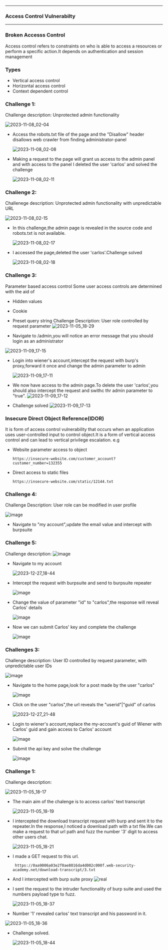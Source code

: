 * * *
 ### Access Control Vulnerabilty
* *  *
### Broken Accesss Control
 Access control refers to constraints on who is able to access a resources or perform a specific action.It depends on authentication and session management
### Types
- Vertical access control
- Horizontal access control
- Context dependent control

### Challenge 1:
 Challenge description: Unprotected admin functionality
 
 ![2023-11-08_02-04](https://github.com/SENSEIXENUS2/SENSEIXENUS2.github.io/assets/98669513/0d23173d-b9b9-4cbd-b15c-c506093e1548) 

- Access the robots.txt file of the page and the "Disallow" header disallows web crawler from finding administrator-panel
  
  ![2023-11-08_02-08](https://github.com/SENSEIXENUS2/SENSEIXENUS2.github.io/assets/98669513/86233fe6-8a2c-47fd-b8d9-27b3174ce3f9)

- Making a request to the page will grant us access to the admin panel and with access to the panel I deleted the user 'carlos' and solved the challenge
  
  ![2023-11-08_02-11](https://github.com/SENSEIXENUS2/SENSEIXENUS2.github.io/assets/98669513/15dc1610-b752-4fec-9275-7762b8523ae4)

 ### Challenge 2:
 Challenege description: Unprotected admin functionality with unpredictable URL

   ![2023-11-08_02-15](https://github.com/SENSEIXENUS2/SENSEIXENUS2.github.io/assets/98669513/a4046b26-d94a-4759-a035-57cf8f41c1fd)

- In this challenge,the admin page is revealed in the source code and robots.txt is not available.

  ![2023-11-08_02-17](https://github.com/SENSEIXENUS2/SENSEIXENUS2.github.io/assets/98669513/44a3f966-5a19-4748-9d09-f9102a684509)

- I accessed the page,deleted the user 'carlos'.Challenge solved

   ![2023-11-08_02-18](https://github.com/SENSEIXENUS2/SENSEIXENUS2.github.io/assets/98669513/643274f6-116f-4cb5-9c93-34c6d5c8d34f)

### Challenge 3:
  Parameter based access control
  Some user access controls are determined with the aid of
- Hidden values
- Cookie
- Preset query string
  Challenge Description: User role controlled by request parameter
   ![2023-11-05_18-29](https://github.com/SENSEIXENUS2/SENSEIXENUS2.github.io/assets/98669513/45b0695b-d4b0-4707-953f-2a30fa6140bf)

- Navigate to  /admin,you will notice an error message that you should login as an administrator

 ![2023-11-09_17-15](https://github.com/SENSEIXENUS2/SENSEIXENUS2.github.io/assets/98669513/097ed22e-2669-435b-a79c-ccbb5a7940ab)

- Login into wiener's account,intercept the request with burp's proxy,forward it once and change the admin parameter to admin
  
  ![2023-11-09_17-11](https://github.com/SENSEIXENUS2/SENSEIXENUS2.github.io/assets/98669513/458a5d27-12ec-401c-bd04-572d5b8046ba)

- We now have access to the admin page.To delete the user 'carlos',you should also intercept the request and swithc thr admin parameter to "true".
  ![2023-11-09_17-12](https://github.com/SENSEIXENUS2/SENSEIXENUS2.github.io/assets/98669513/2c561778-4e79-4b7a-bdcd-ac43aeb60b74)

- Challenge solved
  ![2023-11-09_17-13](https://github.com/SENSEIXENUS2/SENSEIXENUS2.github.io/assets/98669513/89a4821e-50c9-4ded-93d5-f6d5fbd51c15)

### Insecure Direct Object Reference(IDOR)
 It is form of access control vulnerability that occurs when an application uses user-controlled input to control object.It is a form of vertical access control and can lead to vertical privilege escalation.
e.g
- Website parameter access to object
  
      https://insecure-website.com/customer_account?customer_number=132355

- Direct access to static files

      https://insecure-website.com/static/12144.txt
### Challenge 4: 
 Challenge Description: User role can be modified in user profile

  ![image](https://github.com/SENSEIXENUS2/SENSEIXENUS2.github.io/assets/98669513/6053e0d0-c542-43e7-8b17-acfa0e573b9e)

- Navigate to "my account",update the email value and intercept with burpsuite

### Challenge 5:
   Challenge description:
   ![image](https://github.com/SENSEIXENUS2/SENSEIXENUS2.github.io/assets/98669513/9f0a261e-9d08-4ab6-8b9d-f148f95098e3)
   
- Navigate to my account

  ![2023-12-27_18-44](https://github.com/SENSEIXENUS2/SENSEIXENUS2.github.io/assets/98669513/bf906e43-af21-4065-8d5a-b04f98caa70c)

- Intercept the request with burpsuite and send to burpsuite repeater

  ![image](https://github.com/SENSEIXENUS2/SENSEIXENUS2.github.io/assets/98669513/1511ce0c-2d3d-4748-aada-d2ffef7b62da)

- Change the value of parameter "id" to "carlos",the response will reveal Carlos' details

   ![image](https://github.com/SENSEIXENUS2/SENSEIXENUS2.github.io/assets/98669513/463ad044-70df-4796-8cf2-006514bb4a21)

- Now we can submit Carlos' key and complete the challenge

  ![image](https://github.com/SENSEIXENUS2/SENSEIXENUS2.github.io/assets/98669513/61355f21-b081-4f2c-86fc-d2e185fa7cc0)

### Challenges 3:
  Challenge description: User ID controlled by request parameter, with unpredictable user IDs

  ![image](https://github.com/SENSEIXENUS2/SENSEIXENUS2.github.io/assets/98669513/7aefe6c6-33a2-48b9-a292-d609adeac114)

- Navigate to the home page,look for a post made by the user "carlos"

  ![image](https://github.com/SENSEIXENUS2/SENSEIXENUS2.github.io/assets/98669513/3097d76a-4fbe-43a4-ad38-56cf4554d8d3)

- Click on the user "carlos",the url reveals the "userid"|"guid" of carlos

   ![2023-12-27_21-48](https://github.com/SENSEIXENUS2/SENSEIXENUS2.github.io/assets/98669513/7bfdf473-c54f-4224-a6a7-dc1794c20285)

- Login to wiener's account,replace the my-account's guid of Wiener with Carlos' guid and gain access to Carlos' account

  ![image](https://github.com/SENSEIXENUS2/SENSEIXENUS2.github.io/assets/98669513/9a9ca01b-c0fe-4fdf-9208-b88dab980c3d)

- Submit the api key and solve the challenge

   ![image](https://github.com/SENSEIXENUS2/SENSEIXENUS2.github.io/assets/98669513/cba9b614-667f-4d24-9f7a-f0197a0e1fe1)

### Challenge 1:
  Challenge description:
  
![2023-11-05_18-17](https://github.com/SENSEIXENUS2/SENSEIXENUS2.github.io/assets/98669513/83a09ffa-fd91-4bd0-85b5-bafde2c14bba)

- The main aim of the chalenge is to access carlos' text transcript

  ![2023-11-05_18-19](https://github.com/SENSEIXENUS2/SENSEIXENUS2.github.io/assets/98669513/1174c8de-bcb2-49e5-a419-af7fdb400b9e)
    
- I intercepted the download transcript request with burp and sent it to the repeater.In the response,I noticed a download path with a txt file.We can make a request to that url path and fuzz the number '3' digit to access other users chat.

  ![2023-11-05_18-21](https://github.com/SENSEIXENUS2/SENSEIXENUS2.github.io/assets/98669513/5e838bb4-b2c2-411d-86c8-fe191739016a)

- I made a GET request to this url.

       https://0aa9006a03e2f0ae8016da4d002c000f.web-security-academy.net/download-transcript/3.txt
- And I intercepted with burp suite proxy
    ![real](https://github.com/SENSEIXENUS2/SENSEIXENUS2.github.io/assets/98669513/abe6e672-7db3-4174-a823-2c7cf705007c)

   
- I sent the request to the intruder functionality of burp suite and used the numbers payload type to fuzz.

  ![2023-11-05_18-37](https://github.com/SENSEIXENUS2/SENSEIXENUS2.github.io/assets/98669513/4af6df2e-abfe-4da7-880d-9e3deeb8a9fc)

- Number '1' revealed carlos' text transcript and  his password in it.

 ![2023-11-05_18-36](https://github.com/SENSEIXENUS2/SENSEIXENUS2.github.io/assets/98669513/52eb72ed-c2e5-453b-8077-447cf9efd922)

- Challenge solved.

  ![2023-11-05_18-44](https://github.com/SENSEIXENUS2/SENSEIXENUS2.github.io/assets/98669513/1fa36540-572d-432a-8105-5ccad44e077c)

  

   

